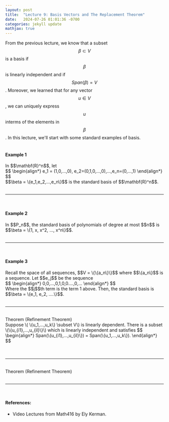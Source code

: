 ```yaml
---
layout: post
title:  "Lecture 9: Basis Vectors and The Replacement Theorem"
date:   2024-07-26 01:01:36 -0700
categories: jekyll update
mathjax: true
---
```

From the previous lecture, we know that a subset $$\beta \subset V$$ is a basis if $$\beta$$ is linearly independent and if $$Span(\beta) = V$$. Moreover, we learned that for any vector $$u \in V$$, we can uniquely express $$u$$ interms of the elements in $$\beta$$. In this lecture, we'll start with some standard examples of basis.
<br>
<br>
<!------------------------------------------------------------------------------------>
<h4><b>Example 1</b></h4>
In $$\mathbf{R}^n$$, let
<div>
	$$
	\begin{align*}
	 e_1 = (1,0,...,0), e_2=(0,1,0,...,0),...,e_n=(0,...,1)
	\end{align*}
	$$
</div>
$$\beta = \{e_1,e_2,...,e_n\}$$ is the standard basis of $$\mathbf{R}^n$$.
<br>
<br>
<hr>
<br>
<!------------------------------------------------------------------------------------>
<h4><b>Example 2</b></h4>
In $$P_n$$, the standard basis of polynomials of degree at most $$n$$ is $$\beta = \{1, x, x^2, ..., x^n\}$$. 
<br>
<br>
<hr>
<br>
<!------------------------------------------------------------------------------------>
<h4><b>Example 3</b></h4>
Recall the space of all sequences, $$V = \{\{a_n\}\}$$ where $$\{a_n\}$$ is a sequence. Let $$e_j$$ be the sequence
<div>
	$$
	\begin{align*}
	 0,0,...,0,1,0,0....,0,...
	\end{align*}
	$$
</div>
Where the $$j$$th term is the term 1 above. Then, the standard basis is $$\beta = \{e_1, e_2, ....\}$$. 




<br>
<br>
<hr>
<br>
<!------------------------------------------------------------------------------------>
<div class="purdiv">
Theorem (Refinement Theorem)
</div>
<div class="purbdiv">
Suppose \( \{u_1,...,u_k\} \subset V\) is linearly dependent. There is a subset \(\{u_{i1},...,u_{il}\}\) which is linearly independent and satisfies
	$$
	\begin{align*}
	Span(\{u_{i1},...,u_{il}\}) = Span(\{u_1,...,u_k\}).
	\end{align*}
	$$
</div>
<br>
<br>
<hr>
<br>
<!------------------------------------------------------------------------------------>
<div class="purdiv">
Theorem (Refinement Theorem)








<br>
<br>
<hr>
<br>
<!------------------------------------------------------------------------------------>
<h4><b>References:</b></h4>
<ul>
<li>Video Lectures from Math416 by Ely Kerman.</li>
</ul>
























